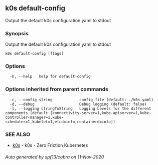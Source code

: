 ## k0s default-config

Output the default k0s configuration yaml to stdout

### Synopsis

Output the default k0s configuration yaml to stdout

```
k0s default-config [flags]
```

### Options

```
  -h, --help   help for default-config
```

### Options inherited from parent commands

```
  -c, --config string            config file (default: ./k0s.yaml)
  -d, --debug                    Debug logging (default: false)
  -l, --logging stringToString   Logging Levels for the different components (default [konnectivity-server=1,kube-apiserver=1,kube-controller-manager=1,kube-scheduler=1,kubelet=1,etcd=info,containerd=info])
```

### SEE ALSO

* [k0s](k0s.md)	 - k0s - Zero Friction Kubernetes

###### Auto generated by spf13/cobra on 11-Nov-2020
